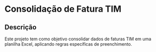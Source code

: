 # Consolidação de Fatura TIM

## Descrição
Este projeto tem como objetivo consolidar dados de faturas TIM em uma planilha Excel, aplicando regras específicas de preenchimento.
